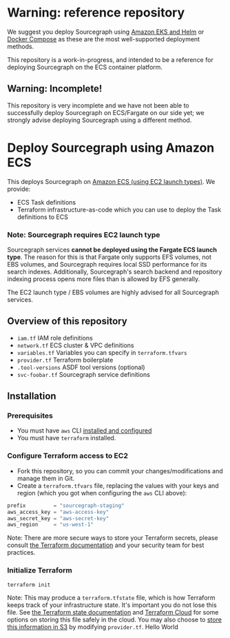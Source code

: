 # Warning: reference repository

We suggest you deploy Sourcegraph using [Amazon EKS and Helm](https://docs.sourcegraph.com/admin/deploy/kubernetes/helm) or [Docker Compose](https://docs.sourcegraph.com/admin/deploy/docker-compose) as these are the most well-supported deployment methods.

This repository is a work-in-progress, and intended to be a reference for deploying Sourcegraph on the ECS container platform.

## Warning: Incomplete!

This repository is very incomplete and we have not been able to successfully deploy Sourcegraph on ECS/Fargate on our side yet; we strongly advise deploying Sourcegraph using a different method.

# Deploy Sourcegraph using Amazon ECS

This deploys Sourcegraph on [Amazon ECS (using EC2 launch types)](https://docs.aws.amazon.com/AmazonECS/latest/developerguide/application_architecture.html). We provide:

* ECS Task definitions
* Terraform infrastructure-as-code which you can use to deploy the Task definitions to ECS

### Note: Sourcegraph requires EC2 launch type

Sourcegraph services **cannot be deployed using the Fargate ECS launch type**. The reason for this is that Fargate only supports EFS volumes, not EBS volumes, and Sourcegraph requires local SSD performance for its search indexes. Additionally, Sourcegraph's search backend and repository indexing process opens more files than is allowed by EFS generally.

The EC2 launch type / EBS volumes are highly advised for all Sourcegraph services.

## Overview of this repository

* `iam.tf` IAM role definitions
* `network.tf` ECS cluster & VPC definitions
* `variables.tf` Variables you can specify in `terraform.tfvars`
* `provider.tf` Terraform boilerplate
* `.tool-versions` ASDF tool versions (optional)
* `svc-foobar.tf` Sourcegraph service definitions

## Installation

### Prerequisites

* You must have `aws` CLI [installed and configured](https://docs.aws.amazon.com/cli/latest/userguide/cli-configure-quickstart.html)
* You must have `terraform` installed.

### Configure Terraform access to EC2

* Fork this repository, so you can commit your changes/modifications and manage them in Git.
* Create a `terraform.tfvars` file, replacing the values with your keys and region (which you got when configuring the `aws` CLI above):

```terraform
prefix         = "sourcegraph-staging"
aws_access_key = "aws-access-key" 
aws_secret_key = "aws-secret-key" 
aws_region     = "us-west-1"
```

Note: There are more secure ways to store your Terraform secrets, please consult [the Terraform documentation](https://registry.terraform.io/providers/hashicorp/aws/latest/docs#provider-configuration) and your security team for best practices.

### Initialize Terraform

```sh
terraform init
```

Note: This may produce a `terraform.tfstate` file, which is how Terraform keeps track of your infrastructure state. It's important you do not lose this file. See [the Terraform state documentation](https://www.terraform.io/language/state) and [Terraform Cloud](https://www.terraform.io/cloud-docs) for some options on storing this file safely in the cloud. You may also choose to [store this information in S3](https://www.terraform.io/language/settings/backends/s3) by modifying `provider.tf`.
Hello World

